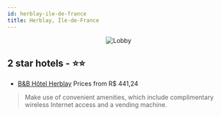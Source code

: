 ```yaml
---
id: herblay-ile-de-france
title: Herblay, Île-de-France
---
```


<center><img src="https://i.travelapi.com/hotels/2000000/1620000/1614400/1614344/8293c59d_z.jpg" alt="Lobby" /></center>


##  2 star hotels - ⭐️⭐️

-    [B&B Hôtel Herblay](https://us.hurb.com/hotels/herblay/b-b-hotel-herblay-JNP-JP462446?cmp=18055) Prices from R$ 441,24
   > Make use of convenient amenities, which include complimentary wireless Internet access and a vending machine.
